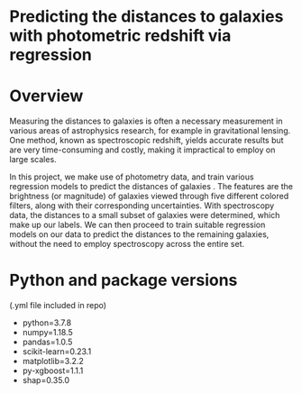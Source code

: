 # Predicting the distances to galaxies with photometric redshift via regression

# Overview
Measuring the distances to galaxies is often a necessary measurement in various areas of astrophysics research, for example in gravitational lensing. One method, known as spectroscopic redshift, yields accurate results but are very time-consuming and costly, making it impractical to employ on large scales.

In this project, we make use of photometry data, and train various regression models to predict the distances of galaxies . The features are the brightness (or magnitude) of galaxies viewed through five different colored filters, along with their corresponding uncertainties. With spectroscopy data, the distances to a small subset of galaxies were determined, which make up our labels. We can then proceed to train suitable regression models on our data to predict the distances to the remaining galaxies, without the need to employ spectroscopy across the entire set.


# Python and package versions
(.yml file included in repo)
  - python=3.7.8
  - numpy=1.18.5
  - pandas=1.0.5
  - scikit-learn=0.23.1
  - matplotlib=3.2.2
  - py-xgboost=1.1.1
  - shap=0.35.0
